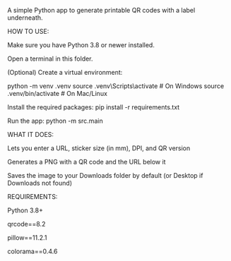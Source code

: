 A simple Python app to generate printable QR codes with a label underneath.

HOW TO USE:

Make sure you have Python 3.8 or newer installed.

Open a terminal in this folder.

(Optional) Create a virtual environment:

python -m venv .venv
    source .venv\Scripts\activate   # On Windows
    source .venv/bin/activate   # On Mac/Linux

Install the required packages:
    pip install -r requirements.txt

Run the app:
    python -m src.main


WHAT IT DOES:

Lets you enter a URL, sticker size (in mm), DPI, and QR version

Generates a PNG with a QR code and the URL below it

Saves the image to your Downloads folder by default (or Desktop if Downloads not found)

REQUIREMENTS:

Python 3.8+

qrcode==8.2

pillow==11.2.1

colorama==0.4.6